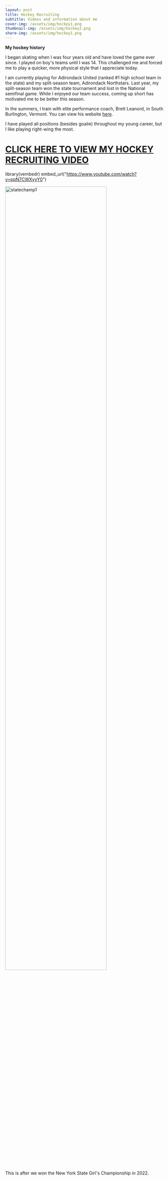 ```yaml
---
layout: post
title: Hockey Recruiting
subtitle: Videos and information about me
cover-img: /assets/img/hockey1.png
thumbnail-img: /assets/img/hockey2.png
share-img: /assets/img/hockey1.png
---
```


**My hockey history**

I began skating when I was four years old and have loved the game ever since. I played on boy's teams until I was 14. This challenged me and forced me to play a quicker, more physical style that I appreciate today. 

I am currently playing for Adirondack United (ranked #1 high school team in the state) and my split-season team, Adirondack Northstars. Last year, my split-season team won the state tournament and lost in the National semifinal game. While I enjoyed our team success, coming up short has motivated me to be better this season. 

In the summers, I train with elite performance coach, Brett Leanord, in South Burlington, Vermont. You can view his website [here](https://leonardhockey.com/). 

I have played all positions (besides goalie) throughout my young career, but I like playing right-wing the most.

# [CLICK HERE TO VIEW MY HOCKEY RECRUITING VIDEO](https://www.youtube.com/watch?v=ppN7CWXyyY0)

library(vembedr)
embed_url("https://www.youtube.com/watch?v=ppN7CWXyyY0")

<img width="80%" alt="statechamp1" src="https://user-images.githubusercontent.com/122045871/216217392-e3e6e696-7689-44cc-afb6-966d1798c5c6.png">

This is after we won the New York State Girl's Championship in 2022. 